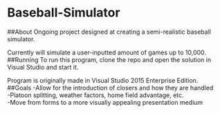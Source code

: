 # Baseball-Simulator
##About
Ongoing project designed at creating a semi-realistic baseball simulator. 

Currently will simulate a user-inputted amount of games up to 10,000.
##Running
To run this program, clone the repo and open the solution in Visual Studio and start it.  

Program is originally made in Visual Studio 2015 Enterprise Edition.  
##Goals
-Allow for the introduction of closers and how they are handled  
-Platoon splitting, weather factors, home field advantage, etc.  
-Move from forms to a more visually appealing presentation medium  

